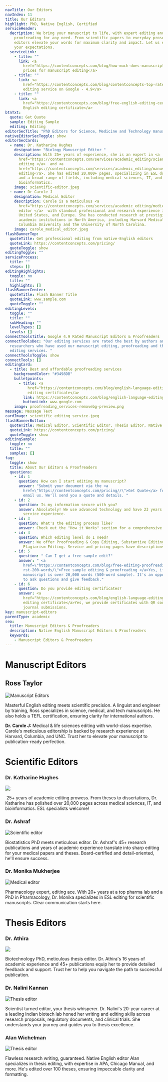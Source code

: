 ```yaml
---
navTitle: Our Editors
navIndex: 11
title: Our Editors
highlight: PhD, Native English, Certified
serviceHeader:
  decription: We bring your manuscript to life, with expert editing and
    proofreading for any need. From scientific papers to everyday prose, our
    editors elevate your words for maximum clarity and impact. Let us exceed
    your expectations.
  serviceLink:
    - title: ""
      link: <a
        href="https://contentconcepts.com/blog/how-much-does-manuscript-editing-cost-per-page-per-word/">Affordable
        prices for manuscript editing</a>
    - title: ""
      link: <a
        href="https://contentconcepts.com/blog/contentconcepts-top-rated-academic-editing-and-proofreading-services/">Top-rated
        editing service on Google - 4.9</a>
    - title: ""
      link: <a
        href="https://contentconcepts.com/blog/free-english-editing-certificate/">Free
        English editing certificate</a>
btnTxt:
  quote: Get Quote
  sample: Editing Sample
  editing: Editing
editorSecTitle: "PhD Editors for Science, Medicine and Technology manuscripts  "
nativeEditorSecToggle: show
editorSecCards:
  - name: Dr. Katharine Hughes
    designation: "Biology Manuscript Editor "
    description: With 25+ years of experience, she is an expert in <a
      href="https://contentconcepts.com/services/academic_editing/scientific_manuscript_editing/">scientific
      editing </a>  and <a
      href="https://contentconcepts.com/services/academic_editing/manuscript_editing/">manuscript
      editing</a>. She has edited 20,000+ pages, specializing in ESL documents
      and a broad range of fields, including medical sciences, IT, and
      bioinformatics.
    image: scientific-editor.jpeg
  - name: Dr Carole J
    designation: Medical Editor
    description: Carole is a meticulous <a
      href="https://contentconcepts.com/services/academic_editing/medical_editing/">medical
      editor </a>  with standout professional and research experience in the
      United States, and Europe. She has conducted research at prestigious
      academic institutions in North America, including Harvard Medical School,
      Columbia University and the University of North Carolina.
    image: carole_medical_editor.jpeg
flashBannerTop:
  quoteTitle: Get professional editing from native-English editors
  quoteLink: https://contentconcepts.com/pricing/
  quoteToggle: show
editingToggle: ""
serviceProcess:
  title: ""
  steps: []
editingHighlights:
  toggle: no
  title: ""
  highlights: []
flashBannerCenter:
  quoteTitle: Flash Banner Title
  quoteLink: www.sample.com
  quoteToggle: ""
editingLevels:
  toggle: ""
  title: ""
  subHeading: ""
  levelTypes: []
  levels: []
connectToolsTitle: Google 4.9 Rated Manuscript Editors & Proofreaders
connectToolsDec: "Our editing services are rated the best by authors and
  researchers who have used our manuscript editing, proofreading and thesis
  editing services. "
connectToolsToggle: show
connectTools: []
editingCard:
  - title: Best and affordable proofreading services
    backgroundColor: "#3498DB"
    bulletpoints:
      - title: <a
          href="https://contentconcepts.com/blog/english-language-editing-certificate-for-manuscript-authors/">Free
          editing certificate</a>
        link: https://contentconcepts.com/blog/english-language-editing-certificate-for-manuscript-authors/
        buttonLink: www.google.com
    image: proofreading_services-removebg-preview.png
message: Message Text
cardImage: scientific_editing_service.jpeg
flashBannerBottom:
  quoteTitle: Medical Editor, Scientific Editor, Thesis Editor, Native English
  quoteLink: https://contentconcepts.com/pricing/
  quoteToggle: show
editingSample:
  toggle: no
  title: ""
  samples: []
faq:
  toggle: show
  title: About Our Editors & Proofreaders
  questions:
    - id: 1
      question: How can I start editing my manuscript?
      answer: "Submit your document via the <a
        href=\"https://contentconcepts.com/pricing//\">Get Quote</a> form or
        email us. We'll send you a quote and details. "
    - id: 2
      question: Is my information secure with you?
      answer: Absolutely! We use advanced technology and have 23 years of secure
        service experience.
    - id: 3
      question: What's the editing process like?
      answer: Check out the "How it Works" section for a comprehensive explanation.
    - id: 4
      question: Which editing level do I need?
      answer: We offer Proofreading & Copy Editing, Substantive Editing, and
        Plagiarism Editing. Service and pricing pages have descriptions.
    - id: 5
      question: " Can I get a free sample edit?"
      answer: " <a
        href=\"https://contentconcepts.com/blog/free-editing-proofreading-on-fi\
        rst-200-words/\">Free sample editing & proofreading </a>Yes, if your
        manuscript is over 20,000 words (500-word sample). It's an opportunity
        to ask questions and give feedback."
    - id: 6
      question: Do you provide editing certificates?
      answer: <a
        href="https://contentconcepts.com/blog/english-language-editing-certificate-for-manuscript-authors/">Free
        editing certificate</a>Yes, we provide certificates with QR codes for
        journal submissions.
key: manuscript-editors
parentType: academic
seo:
  title: Manuscript Editors & Proofreaders
  description: Native English Manuscript Editors & Proofreaders
  keywords:
    - Manuscript Editors & Proofreaders
---
```

# **Manuscript Editors**

## **Ross Taylor**

![Manuscript Editors](manuscript-editor.jpeg "Manuscript Editors")

Masterful English editing meets scientific precision. A linguist and engineer by training, Ross specializes in science, medical, and tech manuscripts. He also holds a TEFL certification, ensuring clarity for international authors.

**Dr. Carole J:** Medical & life sciences editing with world-class expertise. Carole's meticulous editorship is backed by research experience at Harvard, Columbia, and UNC. Trust her to elevate your manuscript to publication-ready perfection.

# **Scientific Editors**

### **Dr. Katharine Hughes**

![](scientific-editor.jpeg)

 25+ years of academic editing prowess. From theses to dissertations, Dr. Katharine has polished over 20,000 pages across medical sciences, IT, and bioinformatics. ESL specialists welcome!

### **Dr. Ashraf**

![Scientific editor](ashraf_bio_editor.jpeg "Scientific Editor")

Biostatistics PhD meets meticulous editor. Dr. Ashraf's 45+ research publications and years of academic experience translate into sharp editing for your medical papers and theses. Board-certified and detail-oriented, he'll ensure success.

### **Dr. Monika Mukherjee**

![Medical editor](monika_medical_manuscript_editor.jpeg "Medical editor")

Pharmacology expert, editing ace. With 20+ years at a top pharma lab and a PhD in Pharmacology, Dr. Monika specializes in ESL editing for scientific manuscripts. Clear communication starts here.

# **Thesis Editors**

### **Dr. Athira**

![](editor22_female.jpeg)

Biotechnology PhD, meticulous thesis editor. Dr. Athira's 16 years of academic experience and 45+ publications equip her to provide detailed feedback and support. Trust her to help you navigate the path to successful publication.

### **Dr. Nalini Kannan**

![Thesis editor](nalini_editor-science.png "Thesis editor")

Scientist turned editor, your thesis whisperer. Dr. Nalini's 20-year career at a leading Indian biotech lab honed her writing and editing skills across research proposals, regulatory documents, and clinical trials. She understands your journey and guides you to thesis excellence.

### **Alan Wichelman**

![Thesis editor](manucript-editor-native.jpeg "Thesis editor")

Flawless research writing, guaranteed. Native English editor Alan specializes in thesis editing, with expertise in APA, Chicago Manual, and more. He's edited over 100 theses, ensuring impeccable clarity and formatting.